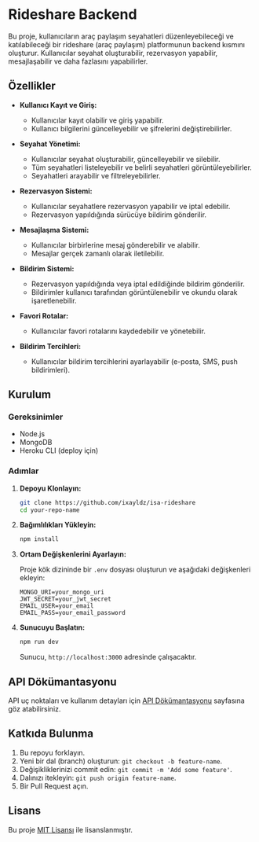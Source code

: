 # Rideshare Backend

Bu proje, kullanıcıların araç paylaşım seyahatleri düzenleyebileceği ve katılabileceği bir rideshare (araç paylaşım) platformunun backend kısmını oluşturur. Kullanıcılar seyahat oluşturabilir, rezervasyon yapabilir, mesajlaşabilir ve daha fazlasını yapabilirler.

## Özellikler

- **Kullanıcı Kayıt ve Giriş:**
  - Kullanıcılar kayıt olabilir ve giriş yapabilir.
  - Kullanıcı bilgilerini güncelleyebilir ve şifrelerini değiştirebilirler.

- **Seyahat Yönetimi:**
  - Kullanıcılar seyahat oluşturabilir, güncelleyebilir ve silebilir.
  - Tüm seyahatleri listeleyebilir ve belirli seyahatleri görüntüleyebilirler.
  - Seyahatleri arayabilir ve filtreleyebilirler.

- **Rezervasyon Sistemi:**
  - Kullanıcılar seyahatlere rezervasyon yapabilir ve iptal edebilir.
  - Rezervasyon yapıldığında sürücüye bildirim gönderilir.

- **Mesajlaşma Sistemi:**
  - Kullanıcılar birbirlerine mesaj gönderebilir ve alabilir.
  - Mesajlar gerçek zamanlı olarak iletilebilir.

- **Bildirim Sistemi:**
  - Rezervasyon yapıldığında veya iptal edildiğinde bildirim gönderilir.
  - Bildirimler kullanıcı tarafından görüntülenebilir ve okundu olarak işaretlenebilir.

- **Favori Rotalar:**
  - Kullanıcılar favori rotalarını kaydedebilir ve yönetebilir.

- **Bildirim Tercihleri:**
  - Kullanıcılar bildirim tercihlerini ayarlayabilir (e-posta, SMS, push bildirimleri).

## Kurulum

### Gereksinimler

- Node.js
- MongoDB
- Heroku CLI (deploy için)

### Adımlar

1. **Depoyu Klonlayın:**

    ```bash
    git clone https://github.com/ixayldz/isa-rideshare
    cd your-repo-name
    ```

2. **Bağımlılıkları Yükleyin:**

    ```bash
    npm install
    ```

3. **Ortam Değişkenlerini Ayarlayın:**

   Proje kök dizininde bir `.env` dosyası oluşturun ve aşağıdaki değişkenleri ekleyin:

    ```plaintext
    MONGO_URI=your_mongo_uri
    JWT_SECRET=your_jwt_secret
    EMAIL_USER=your_email
    EMAIL_PASS=your_email_password
    ```

4. **Sunucuyu Başlatın:**

    ```bash
    npm run dev
    ```

    Sunucu, `http://localhost:3000` adresinde çalışacaktır.

## API Dökümantasyonu

API uç noktaları ve kullanım detayları için [API Dökümantasyonu](./docs.html) sayfasına göz atabilirsiniz.

## Katkıda Bulunma

1. Bu repoyu forklayın.
2. Yeni bir dal (branch) oluşturun: `git checkout -b feature-name`.
3. Değişikliklerinizi commit edin: `git commit -m 'Add some feature'`.
4. Dalınızı itekleyin: `git push origin feature-name`.
5. Bir Pull Request açın.

## Lisans

Bu proje [MIT Lisansı](./LICENSE) ile lisanslanmıştır.

